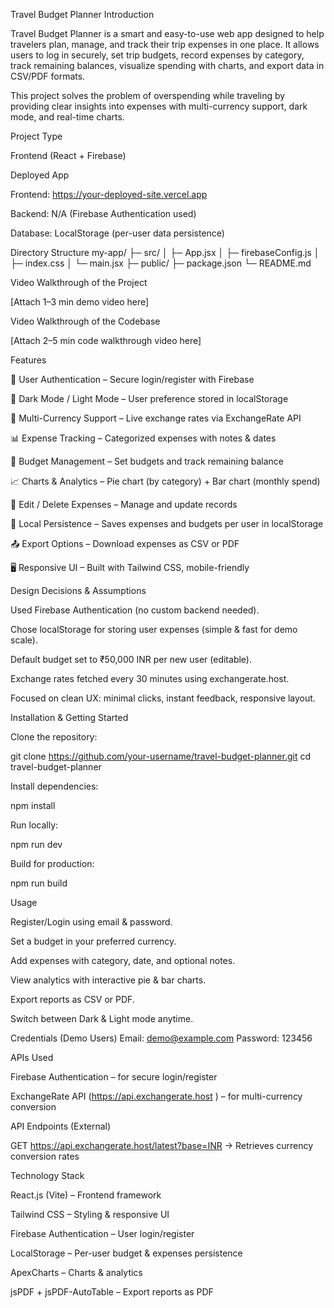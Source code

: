 Travel Budget Planner
Introduction

Travel Budget Planner is a smart and easy-to-use web app designed to help travelers plan, manage, and track their trip expenses in one place. It allows users to log in securely, set trip budgets, record expenses by category, track remaining balances, visualize spending with charts, and export data in CSV/PDF formats.

This project solves the problem of overspending while traveling by providing clear insights into expenses with multi-currency support, dark mode, and real-time charts.

Project Type

Frontend (React + Firebase)

Deployed App

Frontend: https://your-deployed-site.vercel.app

Backend: N/A (Firebase Authentication used)

Database: LocalStorage (per-user data persistence)

Directory Structure
my-app/
├─ src/
│  ├─ App.jsx
│  ├─ firebaseConfig.js
│  ├─ index.css
│  └─ main.jsx
├─ public/
├─ package.json
└─ README.md

Video Walkthrough of the Project

[Attach 1–3 min demo video here]

Video Walkthrough of the Codebase

[Attach 2–5 min code walkthrough video here]

Features

🔑 User Authentication – Secure login/register with Firebase

🌙 Dark Mode / Light Mode – User preference stored in localStorage

💱 Multi-Currency Support – Live exchange rates via ExchangeRate API

📊 Expense Tracking – Categorized expenses with notes & dates

🧮 Budget Management – Set budgets and track remaining balance

📈 Charts & Analytics – Pie chart (by category) + Bar chart (monthly spend)

📝 Edit / Delete Expenses – Manage and update records

💾 Local Persistence – Saves expenses and budgets per user in localStorage

📤 Export Options – Download expenses as CSV or PDF

🖥️ Responsive UI – Built with Tailwind CSS, mobile-friendly

Design Decisions & Assumptions

Used Firebase Authentication (no custom backend needed).

Chose localStorage for storing user expenses (simple & fast for demo scale).

Default budget set to ₹50,000 INR per new user (editable).

Exchange rates fetched every 30 minutes using exchangerate.host.

Focused on clean UX: minimal clicks, instant feedback, responsive layout.

Installation & Getting Started

Clone the repository:

git clone https://github.com/your-username/travel-budget-planner.git
cd travel-budget-planner


Install dependencies:

npm install


Run locally:

npm run dev


Build for production:

npm run build

Usage

Register/Login using email & password.

Set a budget in your preferred currency.

Add expenses with category, date, and optional notes.

View analytics with interactive pie & bar charts.

Export reports as CSV or PDF.

Switch between Dark & Light mode anytime.

Credentials (Demo Users)
Email: demo@example.com
Password: 123456

APIs Used

Firebase Authentication – for secure login/register

ExchangeRate API (https://api.exchangerate.host
) – for multi-currency conversion

API Endpoints (External)

GET https://api.exchangerate.host/latest?base=INR → Retrieves currency conversion rates

Technology Stack

React.js (Vite) – Frontend framework

Tailwind CSS – Styling & responsive UI

Firebase Authentication – User login/register

LocalStorage – Per-user budget & expenses persistence

ApexCharts – Charts & analytics

jsPDF + jsPDF-AutoTable – Export reports as PDF
